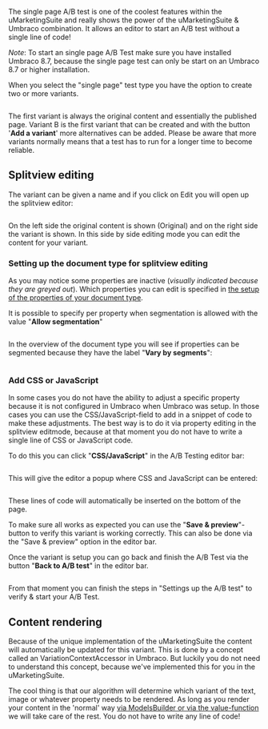 The single page A/B test is one of the coolest features within the uMarketingSuite and really shows the power of the uMarketingSuite & Umbraco combination. It allows an editor to start an A/B test without a single line of code!

*Note*: To start an single page A/B Test make sure you have installed Umbraco 8.7, because the single page test can only be start on an Umbraco 8.7 or higher installation.

When you select the "single page" test type you have the option to create two or more variants.

![]()

The first variant is always the original content and essentially the published page. Variant B is the first variant that can be created and with the button '**Add a variant**' more alternatives can be added. Please be aware that more variants normally means that a test has to run for a longer time to become reliable.

## Splitview editing

The variant can be given a name and if you click on Edit you will open up the splitview editor:

![]()

On the left side the original content is shown (Original) and on the right side the variant is shown. In this side by side editing mode you can edit the content for your variant.

### Setting up the document type for splitview editing

As you may notice some properties are inactive (*visually indicated because they are greyed out*). Which properties you can edit is specified in [the setup of the properties of your document type](https://our.umbraco.com/documentation/Getting-Started/Data/Defining-content/).

It is possible to specify per property when segmentation is allowed with the value "**Allow segmentation**"

![]()

In the overview of the document type you will see if properties can be segmented because they have the label "**Vary by segments**":

![]()

### Add CSS or JavaScript

In some cases you do not have the ability to adjust a specific property because it is not configured in Umbraco when Umbraco was setup. In those cases you can use the CSS/JavaScript-field to add in a snippet of code to make these adjustments. The best way is to do it via property editing in the splitview editmode, because at that moment you do not have to write a single line of CSS or JavaScript code.

To do this you can click "**CSS/JavaScript**" in the A/B Testing editor bar:

![]()

This will give the editor a popup where CSS and JavaScript can be entered:

![]()

These lines of code will automatically be inserted on the bottom of the page.

To make sure all works as expected you can use the "**Save & preview**"-button to verify this variant is working correctly. This can also be done via the "Save & preview" option in the editor bar.

Once the variant is setup you can go back and finish the A/B Test via the button "**Back to A/B test**" in the editor bar.

![]()

From that moment you can finish the steps in "Settings up the A/B test" to verify & start your A/B Test.

## Content rendering

Because of the unique implementation of the uMarketingSuite the content will automatically be updated for this variant. This is done by a concept called an VariationContextAccessor in Umbraco. But luckily you do not need to understand this concept, because we've implemented this for you in the uMarketingSuite.

The cool thing is that our algorithm will determine which variant of the text, image or whatever property needs to be rendered. As long as you render your content in the 'normal' way [via ModelsBuilder or via the value-function](https://our.umbraco.com/documentation/Getting-Started/Design/Rendering-Content/) we will take care of the rest. You do not have to write any line of code!